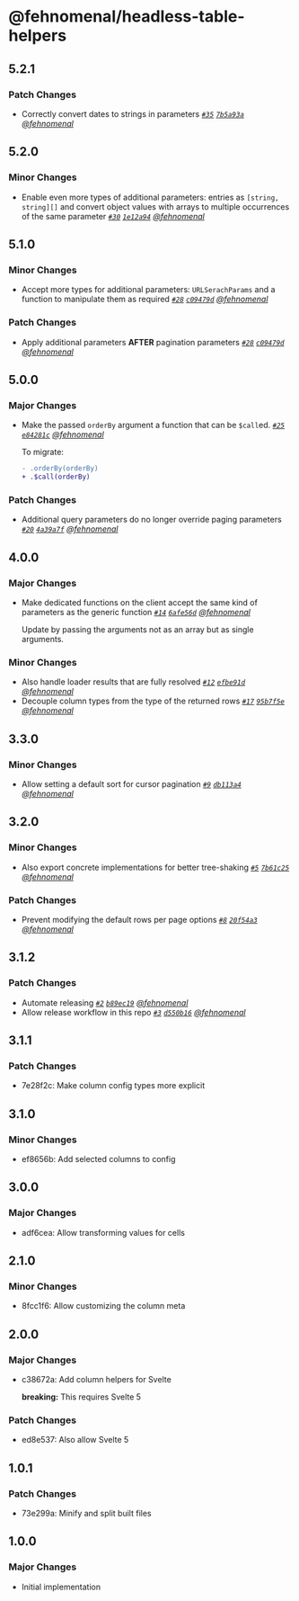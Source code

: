 # @fehnomenal/headless-table-helpers

## 5.2.1

### Patch Changes

- Correctly convert dates to strings in parameters _[`#35`](https://github.com/fehnomenal/headless-table-helpers/pull/35) [`7b5a93a`](https://github.com/fehnomenal/headless-table-helpers/commit/7b5a93a61930b8413dff97ed8b5ab1816d279d9e) [@fehnomenal](https://github.com/fehnomenal)_

## 5.2.0

### Minor Changes

- Enable even more types of additional parameters: entries as `[string, string][]` and convert object values with arrays to multiple occurrences of the same parameter _[`#30`](https://github.com/fehnomenal/headless-table-helpers/pull/30) [`1e12a94`](https://github.com/fehnomenal/headless-table-helpers/commit/1e12a94170ab2a75a83caa84f55d587b0180abd6) [@fehnomenal](https://github.com/fehnomenal)_

## 5.1.0

### Minor Changes

- Accept more types for additional parameters: `URLSerachParams` and a function to manipulate them as required _[`#28`](https://github.com/fehnomenal/headless-table-helpers/pull/28) [`c09479d`](https://github.com/fehnomenal/headless-table-helpers/commit/c09479d67cf4087ad5907798b453269e2dfaa42b) [@fehnomenal](https://github.com/fehnomenal)_

### Patch Changes

- Apply additional parameters **AFTER** pagination parameters _[`#28`](https://github.com/fehnomenal/headless-table-helpers/pull/28) [`c09479d`](https://github.com/fehnomenal/headless-table-helpers/commit/c09479d67cf4087ad5907798b453269e2dfaa42b) [@fehnomenal](https://github.com/fehnomenal)_

## 5.0.0

### Major Changes

- Make the passed `orderBy` argument a function that can be `$call`ed. _[`#25`](https://github.com/fehnomenal/headless-table-helpers/pull/25) [`e84281c`](https://github.com/fehnomenal/headless-table-helpers/commit/e84281cd19a95c6febc5c010df6b979dc33f99d8) [@fehnomenal](https://github.com/fehnomenal)_

  To migrate:

  ```diff
  - .orderBy(orderBy)
  + .$call(orderBy)
  ```

### Patch Changes

- Additional query parameters do no longer override paging parameters _[`#20`](https://github.com/fehnomenal/headless-table-helpers/pull/20) [`4a39a7f`](https://github.com/fehnomenal/headless-table-helpers/commit/4a39a7f3410dba17f84964070410590a722199ab) [@fehnomenal](https://github.com/fehnomenal)_

## 4.0.0

### Major Changes

- Make dedicated functions on the client accept the same kind of parameters as the generic function _[`#14`](https://github.com/fehnomenal/headless-table-helpers/pull/14) [`6afe56d`](https://github.com/fehnomenal/headless-table-helpers/commit/6afe56d14d07293c39ec92ff94828c5009fe2d80) [@fehnomenal](https://github.com/fehnomenal)_

  Update by passing the arguments not as an array but as single arguments.

### Minor Changes

- Also handle loader results that are fully resolved _[`#12`](https://github.com/fehnomenal/headless-table-helpers/pull/12) [`efbe91d`](https://github.com/fehnomenal/headless-table-helpers/commit/efbe91d301cab280fecbf6835d536deacf9406af) [@fehnomenal](https://github.com/fehnomenal)_
- Decouple column types from the type of the returned rows _[`#17`](https://github.com/fehnomenal/headless-table-helpers/pull/17) [`95b7f5e`](https://github.com/fehnomenal/headless-table-helpers/commit/95b7f5e455109ba1be12a2bc886804e870dd74f6) [@fehnomenal](https://github.com/fehnomenal)_

## 3.3.0

### Minor Changes

- Allow setting a default sort for cursor pagination _[`#9`](https://github.com/fehnomenal/headless-table-helpers/pull/9) [`db113a4`](https://github.com/fehnomenal/headless-table-helpers/commit/db113a4c6e3f9ffd6b8dea25ac86862781f1974b) [@fehnomenal](https://github.com/fehnomenal)_

## 3.2.0

### Minor Changes

- Also export concrete implementations for better tree-shaking _[`#5`](https://github.com/fehnomenal/headless-table-helpers/pull/5) [`7b61c25`](https://github.com/fehnomenal/headless-table-helpers/commit/7b61c2522fb8eddeb130a70e88e87c7de0727598) [@fehnomenal](https://github.com/fehnomenal)_

### Patch Changes

- Prevent modifying the default rows per page options _[`#8`](https://github.com/fehnomenal/headless-table-helpers/pull/8) [`20f54a3`](https://github.com/fehnomenal/headless-table-helpers/commit/20f54a3c4512b6b810a2610cb979383b61c66466) [@fehnomenal](https://github.com/fehnomenal)_

## 3.1.2

### Patch Changes

- Automate releasing _[`#2`](https://github.com/fehnomenal/headless-table-helpers/pull/2) [`b89ec19`](https://github.com/fehnomenal/headless-table-helpers/commit/b89ec199b6ca53aaf9aa58ccf6423df46630e390) [@fehnomenal](https://github.com/fehnomenal)_
- Allow release workflow in this repo _[`#3`](https://github.com/fehnomenal/headless-table-helpers/pull/3) [`d550b16`](https://github.com/fehnomenal/headless-table-helpers/commit/d550b165d13f19e4158e4e33012cd3b1ba50e23b) [@fehnomenal](https://github.com/fehnomenal)_

## 3.1.1

### Patch Changes

- 7e28f2c: Make column config types more explicit

## 3.1.0

### Minor Changes

- ef8656b: Add selected columns to config

## 3.0.0

### Major Changes

- adf6cea: Allow transforming values for cells

## 2.1.0

### Minor Changes

- 8fcc1f6: Allow customizing the column meta

## 2.0.0

### Major Changes

- c38672a: Add column helpers for Svelte

  **breaking:** This requires Svelte 5

### Patch Changes

- ed8e537: Also allow Svelte 5

## 1.0.1

### Patch Changes

- 73e299a: Minify and split built files

## 1.0.0

### Major Changes

- Initial implementation
